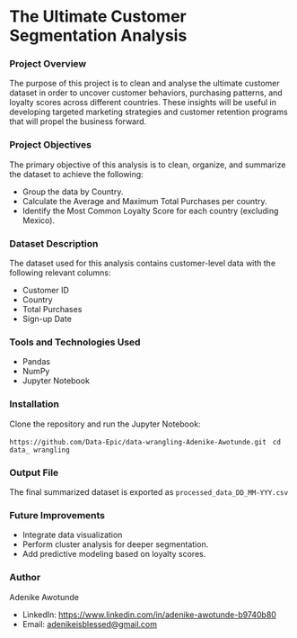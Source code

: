 # The Ultimate Customer Segmentation Analysis

### Project Overview
The purpose of this project is to clean and analyse the ultimate customer dataset in order to uncover customer behaviors, purchasing patterns, and loyalty scores across different countries. These insights will be useful in developing targeted marketing strategies and customer retention programs that will propel the business forward.

### Project Objectives
The primary objective of this analysis is to clean, organize, and summarize the dataset to achieve the following:
- Group the data by Country.
- Calculate the Average and Maximum Total Purchases per country.
- Identify the Most Common Loyalty Score for each country (excluding Mexico).

### Dataset Description
The dataset used for this analysis contains customer-level data with the following relevant columns:
- Customer ID
- Country
- Total Purchases
- Sign-up Date

### Tools and Technologies Used
- Pandas
- NumPy
- Jupyter Notebook

### Installation
Clone the repository and run the Jupyter Notebook:

``` https://github.com/Data-Epic/data-wrangling-Adenike-Awotunde.git ```
```  cd data_ wrangling ```

### Output File
The final summarized dataset is exported as ``` processed_data_DD_MM-YYY.csv ```

### Future Improvements
- Integrate data visualization 
- Perform cluster analysis for deeper segmentation.
- Add predictive modeling based on loyalty scores.

### Author
Adenike Awotunde 
- LinkedIn: https://www.linkedin.com/in/adenike-awotunde-b9740b80
- Email: adenikeisblessed@gmail.com

